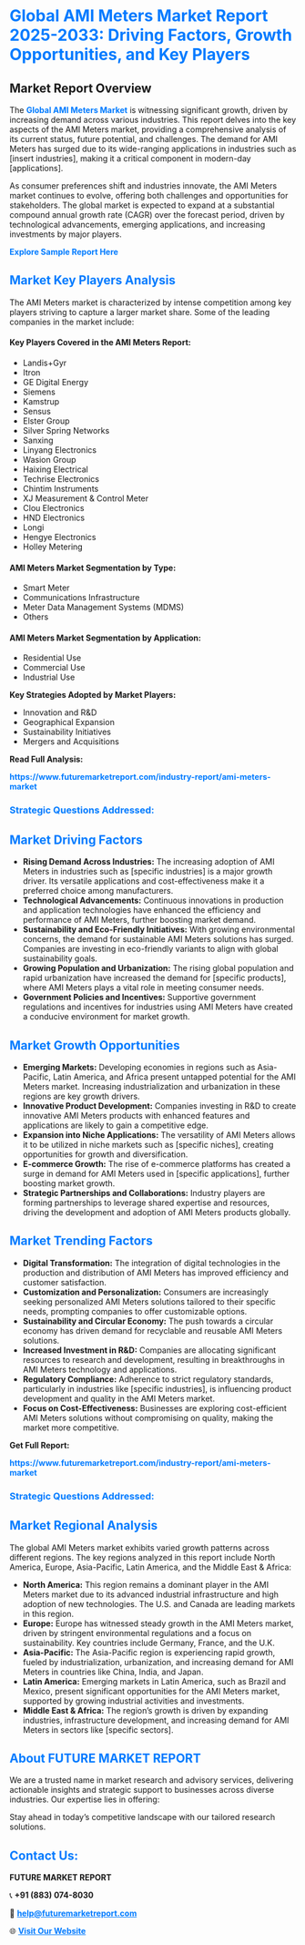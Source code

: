 <h1 style="color: #007BFF;">Global AMI Meters Market Report 2025-2033: Driving Factors, Growth Opportunities, and Key Players</h1>

<section id="overview">
<h2>Market Report Overview</h2>
<p>The <a href="https://www.futuremarketreport.com/industry-report/ami-meters-market" style="color: #007BFF; text-decoration: none;"><strong>Global AMI Meters Market</strong></a> is witnessing significant growth, driven by increasing demand across various industries. This report delves into the key aspects of the AMI Meters market, providing a comprehensive analysis of its current status, future potential, and challenges. The demand for AMI Meters has surged due to its wide-ranging applications in industries such as [insert industries], making it a critical component in modern-day [applications].</p>
<p>As consumer preferences shift and industries innovate, the AMI Meters market continues to evolve, offering both challenges and opportunities for stakeholders. The global market is expected to expand at a substantial compound annual growth rate (CAGR) over the forecast period, driven by technological advancements, emerging applications, and increasing investments by major players.</p>
</section>

<section id="overview">
<p><a href="https://www.futuremarketreport.com/request-sample/reportId=90685" style="color: #007BFF; text-decoration: none;"><strong>Explore Sample Report Here</strong></a></p>
</section>

<section id="key-players">
<h2 style="color: #007BFF;">Market Key Players Analysis</h2>
<p>The AMI Meters market is characterized by intense competition among key players striving to capture a larger market share. Some of the leading companies in the market include:</p>
<h4>Key Players Covered in the AMI Meters Report:</h4>
<ul><li>Landis+Gyr</li><li>Itron</li><li>GE Digital Energy</li><li>Siemens</li><li>Kamstrup</li><li>Sensus</li><li>Elster Group</li><li>Silver Spring Networks</li><li>Sanxing</li><li>Linyang Electronics</li><li>Wasion Group</li><li>Haixing Electrical</li><li>Techrise Electronics</li><li>Chintim Instruments</li><li>XJ Measurement &amp; Control Meter</li><li>Clou Electronics</li><li>HND Electronics</li><li>Longi</li><li>Hengye Electronics</li><li>Holley Metering</li></ul>
<h4>AMI Meters Market Segmentation by Type:</h4>
<ul><li>Smart Meter</li><li>Communications Infrastructure</li><li>Meter Data Management Systems (MDMS)</li><li>Others</li></ul>

<h4>AMI Meters Market Segmentation by Application:</h4>
<ul><li>Residential Use</li><li>Commercial Use</li><li>Industrial Use</li></ul>
<p><strong>Key Strategies Adopted by Market Players:</strong></p>
<ul>
<li>Innovation and R&D</li>
<li>Geographical Expansion</li>
<li>Sustainability Initiatives</li>
<li>Mergers and Acquisitions</li>
</ul>
</section>

<section>
<p><strong>Read Full Analysis: </strong></p><a href="https://www.futuremarketreport.com/industry-report/ami-meters-market" style="color: #007BFF; text-decoration: none;"><strong>https://www.futuremarketreport.com/industry-report/ami-meters-market</strong></a>
<h3 style="color: #007BFF;">Strategic Questions Addressed:</h3>
</section>

<section id="driving-factors">
<h2 style="color: #007BFF;">Market Driving Factors</h2>
<ul>
<li><strong>Rising Demand Across Industries:</strong> The increasing adoption of AMI Meters in industries such as [specific industries] is a major growth driver. Its versatile applications and cost-effectiveness make it a preferred choice among manufacturers.</li>
<li><strong>Technological Advancements:</strong> Continuous innovations in production and application technologies have enhanced the efficiency and performance of AMI Meters, further boosting market demand.</li>
<li><strong>Sustainability and Eco-Friendly Initiatives:</strong> With growing environmental concerns, the demand for sustainable AMI Meters solutions has surged. Companies are investing in eco-friendly variants to align with global sustainability goals.</li>
<li><strong>Growing Population and Urbanization:</strong> The rising global population and rapid urbanization have increased the demand for [specific products], where AMI Meters plays a vital role in meeting consumer needs.</li>
<li><strong>Government Policies and Incentives:</strong> Supportive government regulations and incentives for industries using AMI Meters have created a conducive environment for market growth.</li>
</ul>
</section>

<section id="growth-opportunities">
<h2 style="color: #007BFF;">Market Growth Opportunities</h2>
<ul>
<li><strong>Emerging Markets:</strong> Developing economies in regions such as Asia-Pacific, Latin America, and Africa present untapped potential for the AMI Meters market. Increasing industrialization and urbanization in these regions are key growth drivers.</li>
<li><strong>Innovative Product Development:</strong> Companies investing in R&D to create innovative AMI Meters products with enhanced features and applications are likely to gain a competitive edge.</li>
<li><strong>Expansion into Niche Applications:</strong> The versatility of AMI Meters allows it to be utilized in niche markets such as [specific niches], creating opportunities for growth and diversification.</li>
<li><strong>E-commerce Growth:</strong> The rise of e-commerce platforms has created a surge in demand for AMI Meters used in [specific applications], further boosting market growth.</li>
<li><strong>Strategic Partnerships and Collaborations:</strong> Industry players are forming partnerships to leverage shared expertise and resources, driving the development and adoption of AMI Meters products globally.</li>
</ul>
</section>

<section id="trending-factors">
<h2 style="color: #007BFF;">Market Trending Factors</h2>
<ul>
<li><strong>Digital Transformation:</strong> The integration of digital technologies in the production and distribution of AMI Meters has improved efficiency and customer satisfaction.</li>
<li><strong>Customization and Personalization:</strong> Consumers are increasingly seeking personalized AMI Meters solutions tailored to their specific needs, prompting companies to offer customizable options.</li>
<li><strong>Sustainability and Circular Economy:</strong> The push towards a circular economy has driven demand for recyclable and reusable AMI Meters solutions.</li>
<li><strong>Increased Investment in R&D:</strong> Companies are allocating significant resources to research and development, resulting in breakthroughs in AMI Meters technology and applications.</li>
<li><strong>Regulatory Compliance:</strong> Adherence to strict regulatory standards, particularly in industries like [specific industries], is influencing product development and quality in the AMI Meters market.</li>
<li><strong>Focus on Cost-Effectiveness:</strong> Businesses are exploring cost-efficient AMI Meters solutions without compromising on quality, making the market more competitive.</li>
</ul>
</section>

<section>
<p><strong>Get Full Report: </strong></p><a href="https://www.futuremarketreport.com/industry-report/ami-meters-market" style="color: #007BFF; text-decoration: none;"><strong>https://www.futuremarketreport.com/industry-report/ami-meters-market</strong></a>
<h3 style="color: #007BFF;">Strategic Questions Addressed:</h3>
</section>


<section id="regional-analysis">
<h2 style="color: #007BFF;">Market Regional Analysis</h2>
<p>The global AMI Meters market exhibits varied growth patterns across different regions. The key regions analyzed in this report include North America, Europe, Asia-Pacific, Latin America, and the Middle East & Africa:</p>
<ul>
<li><strong>North America:</strong> This region remains a dominant player in the AMI Meters market due to its advanced industrial infrastructure and high adoption of new technologies. The U.S. and Canada are leading markets in this region.</li>
<li><strong>Europe:</strong> Europe has witnessed steady growth in the AMI Meters market, driven by stringent environmental regulations and a focus on sustainability. Key countries include Germany, France, and the U.K.</li>
<li><strong>Asia-Pacific:</strong> The Asia-Pacific region is experiencing rapid growth, fueled by industrialization, urbanization, and increasing demand for AMI Meters in countries like China, India, and Japan.</li>
<li><strong>Latin America:</strong> Emerging markets in Latin America, such as Brazil and Mexico, present significant opportunities for the AMI Meters market, supported by growing industrial activities and investments.</li>
<li><strong>Middle East & Africa:</strong> The region’s growth is driven by expanding industries, infrastructure development, and increasing demand for AMI Meters in sectors like [specific sectors].</li>
</ul>
</section>

<footer>
<h2 style="color: #007BFF;">About FUTURE MARKET REPORT</h2>
<p>We are a trusted name in market research and advisory services, delivering actionable insights and strategic support to businesses across diverse industries. Our expertise lies in offering:</p>

<p>Stay ahead in today’s competitive landscape with our tailored research solutions.</p>

<h2 style="color: #007BFF;">Contact Us:</h2>
<p><strong>FUTURE MARKET REPORT</strong></p>
<p>📞 <strong>+91 (883) 074-8030</strong></p>
<p>📧 <strong><a href="mailto:help@futuremarketreport.com" style="color: #007BFF;">help@futuremarketreport.com</a></strong></p>
<p>🌐 <strong><a href="https://www.futuremarketreport.com/" style="color: #007BFF;">Visit Our Website</a></strong></p>
</footer>